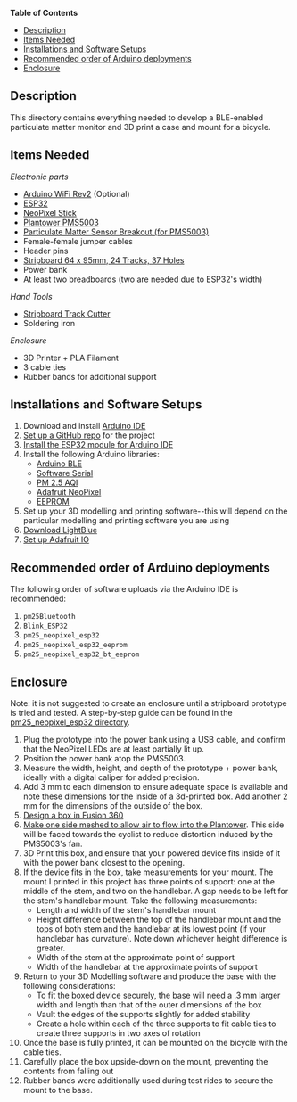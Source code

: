 **Table of Contents**
- [Description <a name="description"></a>](#description-)
- [Items Needed <a name="itemsNeeded"></a>](#items-needed-)
- [Installations and Software Setups <a name="installation"></a>](#installations-and-software-setups-)
- [Recommended order of Arduino deployments <a name="recommended order"></a>](#recommended-order-of-arduino-deployments-)
- [Enclosure <a name="enclosure"></a>](#enclosure-)
## Description <a name="description"></a>
This directory contains everything needed to develop a BLE-enabled particulate matter monitor and 3D print a case and mount for a bicycle. 

## Items Needed <a name="itemsNeeded"></a>

*Electronic parts*
- [Arduino WiFi Rev2](http://store.arduino.cc/products/arduino-uno-wifi-rev2) (Optional)
- [ESP32](https://www.amazon.co.uk/gp/product/B071JR9WS9/ref=ppx_yo_dt_b_search_asin_title?ie=UTF8&psc=1)
- [NeoPixel Stick](https://www.adafruit.com/product/1426)
- [Plantower PMS5003](https://shop.pimoroni.com/products/pms5003-particulate-matter-sensor-with-cable?variant=29075640352851&currency=GBP&utm_source=google&utm_medium=cpc&utm_campaign=google+shopping?utm_source=google&utm_medium=surfaces&utm_campaign=shopping&gclid=Cj0KCQiA8vSOBhCkARIsAGdp6RSGTk4PbN6OXMfmVgTRnW0nTTmLnevmUaXB78eK67NjLtzWNMzlp0saApA0EALw_wcB)
- [Particulate Matter Sensor Breakout (for PMS5003)](https://shop.pimoroni.com/products/particulate-matter-sensor-breakout)
- Female-female jumper cables
- Header pins
- [Stripboard 64 x 95mm, 24 Tracks, 37 Holes](https://www.betterequipped.co.uk/stripboard-64-x-95mm-24-tracks-37-holes-4224)
- Power bank
- At least two breadboards (two are needed due to ESP32's width)

*Hand Tools*
- [Stripboard Track Cutter](https://thepihut.com/products/stripboard-track-cutter?variant=37628041494723&currency=GBP&utm_medium=product_sync&utm_source=google&utm_content=sag_organic&utm_campaign=sag_organic&gclid=Cj0KCQiA8vSOBhCkARIsAGdp6RTHVP186qTaA273yeRDDO4YhkkDe5MsoM5w-hYyMir60p5wJHqxo-AaAh_cEALw_wcB)
- Soldering iron

*Enclosure*
- 3D Printer + PLA Filament
- 3 cable ties
- Rubber bands for additional support

## Installations and Software Setups <a name="installation"></a>
1.	Download and install [Arduino IDE](https://www.arduino.cc/en/software)
2.	[Set up a GitHub repo](https://docs.github.com/en/get-started/quickstart/create-a-repo) for the project
3. [Install the ESP32 module for Arduino IDE](https://randomnerdtutorials.com/installing-the-esp32-board-in-arduino-ide-windows-instructions/)
4. Install the following Arduino libraries:
   * [Arduino BLE](https://www.arduino.cc/en/Reference/ArduinoBLE)
   * [Software Serial](https://www.arduino.cc/en/Reference/SoftwareSerial)
   * [PM 2.5 AQI](https://github.com/adafruit/Adafruit_PM25AQI)
   * [Adafruit NeoPixel](https://learn.adafruit.com/adafruit-neopixel-uberguide/arduino-library-installation)
   * [EEPROM](https://www.arduino.cc/en/Reference/EEPROM)
5. Set up your 3D modelling and printing software--this will depend on the particular modelling and printing software you are using
6. [Download LightBlue](https://punchthrough.com/lightblue/)
7. [Set up Adafruit IO](https://learn.adafruit.com/welcome-to-adafruit-io/getting-started-with-adafruit-io)

## Recommended order of Arduino deployments <a name="recommended order"></a>
The following order of software uploads via the Arduino IDE is recommended:
1. `pm25Bluetooth`
2. `Blink_ESP32`
3. `pm25_neopixel_esp32`
4. `pm25_neopixel_esp32_eeprom`
5. `pm25_neopixel_esp32_bt_eeprom`

## Enclosure <a name="enclosure"></a>
Note: it is not suggested to create an enclosure until a stripboard prototype is tried and tested. A step-by-step guide can be found in the [pm25_neopixel_esp32 directory](https://github.com/augustweinbren/air-cycle/tree/master/pm25_neopixel_esp32).

1. Plug the prototype into the power bank using a USB cable, and confirm that the NeoPixel LEDs are at least partially lit up.
2. Position the power bank atop the PMS5003.
3. Measure the width, height, and depth of the prototype + power bank, ideally with a digital caliper for added precision.
4. Add 3 mm to each dimension to ensure adequate space is available and note these dimensions for the inside of a 3d-printed box. Add another 2 mm for the dimensions of the outside of the box.
5. [Design a box in Fusion 360](https://www.youtube.com/watch?v=HDJ2g19SlCI)
6. [Make one side meshed to allow air to flow into the Plantower](https://www.youtube.com/watch?v=Kj6h6ARtITE&t=176s). This side will be faced towards the cyclist to reduce distortion induced by the PMS5003's fan.
7. 3D Print this box, and ensure that your powered device fits inside of it with the power bank closest to the opening.
8. If the device fits in the box, take measurements for your mount. The mount I printed in this project has three points of support: one at the middle of the stem, and two on the handlebar. A gap needs to be left for the stem's handlebar mount. Take the following measurements:
   * Length and width of the stem's handlebar mount
   * Height difference between the top of the handlebar mount and the tops of both stem and the handlebar at its lowest point (if your handlebar has curvature). Note down whichever height difference is greater.
   * Width of the stem at the approximate point of support
   * Width of the handlebar at the approximate points of support
9.  Return to your 3D Modelling software and produce the base with the following considerations:
    * To fit the boxed device securely, the base will need a .3 mm larger width and length than that of the outer dimensions of the box
    * Vault the edges of the supports slightly for added stability
    * Create a hole within each of the three supports to fit cable ties to create three supports in two axes of rotation
10. Once the base is fully printed, it can be mounted on the bicycle with the cable ties.
11. Carefully place the box upside-down on the mount, preventing the contents from falling out
12. Rubber bands were additionally used during test rides to secure the mount to the base.
